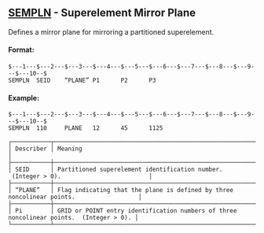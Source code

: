 ## [SEMPLN](https://help.hexagonmi.com/bundle/MSC_Nastran_2022.4/page/Nastran_Combined_Book/qrg/bulkqrs/TOC.SEMPLN.xhtml) - Superelement Mirror Plane

Defines a mirror plane for mirroring a partitioned superelement.

#### Format:

```nastran
$---1---$---2---$---3---$---4---$---5---$---6---$---7---$---8---$---9---$---10--$
SEMPLN  SEID    “PLANE” P1      P2      P3                                      
```

#### Example:

```nastran
$---1---$---2---$---3---$---4---$---5---$---6---$---7---$---8---$---9---$---10--$
SEMPLN  110     PLANE   12      45      1125                                    
```

```text
┌───────────┬─────────────────────────────────────────────────────────────────────────────────────────┐
│ Describer │ Meaning                                                                                 │
├───────────┼─────────────────────────────────────────────────────────────────────────────────────────┤
│ SEID      │ Partitioned superelement identification number.  (Integer > 0).                         │
├───────────┼─────────────────────────────────────────────────────────────────────────────────────────┤
│ “PLANE”   │ Flag indicating that the plane is defined by three noncolinear points.                  │
├───────────┼─────────────────────────────────────────────────────────────────────────────────────────┤
│ Pi        │ GRID or POINT entry identification numbers of three noncolinear points.  (Integer > 0). │
└───────────┴─────────────────────────────────────────────────────────────────────────────────────────┘
```
